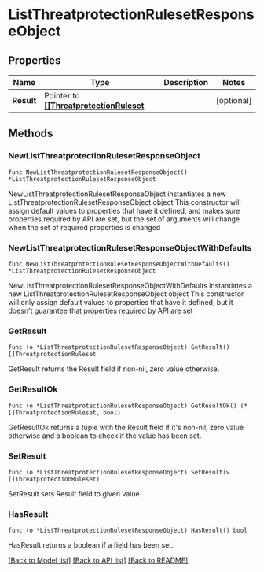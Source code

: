 # ListThreatprotectionRulesetResponseObject

## Properties

Name | Type | Description | Notes
------------ | ------------- | ------------- | -------------
**Result** | Pointer to [**[]ThreatprotectionRuleset**](ThreatprotectionRuleset.md) |  | [optional] 

## Methods

### NewListThreatprotectionRulesetResponseObject

`func NewListThreatprotectionRulesetResponseObject() *ListThreatprotectionRulesetResponseObject`

NewListThreatprotectionRulesetResponseObject instantiates a new ListThreatprotectionRulesetResponseObject object
This constructor will assign default values to properties that have it defined,
and makes sure properties required by API are set, but the set of arguments
will change when the set of required properties is changed

### NewListThreatprotectionRulesetResponseObjectWithDefaults

`func NewListThreatprotectionRulesetResponseObjectWithDefaults() *ListThreatprotectionRulesetResponseObject`

NewListThreatprotectionRulesetResponseObjectWithDefaults instantiates a new ListThreatprotectionRulesetResponseObject object
This constructor will only assign default values to properties that have it defined,
but it doesn't guarantee that properties required by API are set

### GetResult

`func (o *ListThreatprotectionRulesetResponseObject) GetResult() []ThreatprotectionRuleset`

GetResult returns the Result field if non-nil, zero value otherwise.

### GetResultOk

`func (o *ListThreatprotectionRulesetResponseObject) GetResultOk() (*[]ThreatprotectionRuleset, bool)`

GetResultOk returns a tuple with the Result field if it's non-nil, zero value otherwise
and a boolean to check if the value has been set.

### SetResult

`func (o *ListThreatprotectionRulesetResponseObject) SetResult(v []ThreatprotectionRuleset)`

SetResult sets Result field to given value.

### HasResult

`func (o *ListThreatprotectionRulesetResponseObject) HasResult() bool`

HasResult returns a boolean if a field has been set.


[[Back to Model list]](../README.md#documentation-for-models) [[Back to API list]](../README.md#documentation-for-api-endpoints) [[Back to README]](../README.md)



